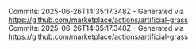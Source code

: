 Commits: 2025-06-26T14:35:17.348Z - Generated via https://github.com/marketplace/actions/artificial-grass
<br>
Commits: 2025-06-26T14:35:17.348Z - Generated via https://github.com/marketplace/actions/artificial-grass
<br>
